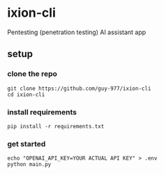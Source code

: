 # ixion-cli

Pentesting (penetration testing) AI assistant app

## setup

### clone the repo

`git clone https://github.com/guy-977/ixion-cli`\
`cd ixion-cli`

### install requirements

`pip install -r requirements.txt`

### get started

`echo "OPENAI_API_KEY=YOUR ACTUAL API KEY" > .env`\
`python main.py`
